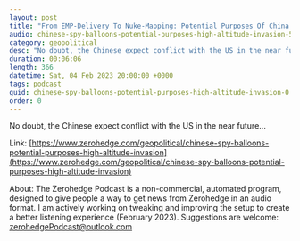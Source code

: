 ```yaml
---
layout: post
title: "From EMP-Delivery To Nuke-Mapping: Potential Purposes Of China's High-Altitude Invasion"
audio: chinese-spy-balloons-potential-purposes-high-altitude-invasion-5
category: geopolitical
desc: "No doubt, the Chinese expect conflict with the US in the near future..."
duration: 00:06:06
length: 366
datetime: Sat, 04 Feb 2023 20:00:00 +0000
tags: podcast
guid: chinese-spy-balloons-potential-purposes-high-altitude-invasion-0
order: 0
---
```

No doubt, the Chinese expect conflict with the US in the near future...

Link: [https://www.zerohedge.com/geopolitical/chinese-spy-balloons-potential-purposes-high-altitude-invasion](https://www.zerohedge.com/geopolitical/chinese-spy-balloons-potential-purposes-high-altitude-invasion)

About: The Zerohedge Podcast is a non-commercial, automated program, designed to give people a way to get news from Zerohedge in an audio format.  I am actively working on tweaking and improving the setup to create a better listening experience (February 2023).  Suggestions are welcome: [zerohedgePodcast@outlook.com](mailto:zerohedgePodcast@outlook.com)